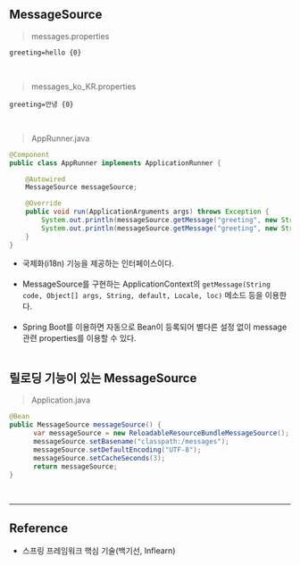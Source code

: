 MessageSource
-------------

> messages.properties

```properties
greeting=hello {0}
```

<br>

> messages_ko_KR.properties

```properties
greeting=안녕 {0}
```

<br>

> AppRunner.java

```java
@Component
public class AppRunner implements ApplicationRunner {

    @Autowired
    MessageSource messageSource;

    @Override
    public void run(ApplicationArguments args) throws Exception {
        System.out.println(messageSource.getMessage("greeting", new String[]{"jipark"}, Locale.KOREA)); //안녕 jipark
        System.out.println(messageSource.getMessage("greeting", new String[]{"jipark"}, Locale.getDefault())); //hello jipark
    }
}
```

-	국제화(i18n) 기능을 제공하는 인터페이스이다.<br><br>
-	MessageSource를 구현하는 ApplicationContext의 `getMessage(String code, Object[] args, String, default, Locale, loc)` 메소드 등을 이용한다.<br><br>
-	Spring Boot를 이용하면 자동으로 Bean이 등록되어 별다른 설정 없이 message 관련 properties를 이용할 수 있다.<br><br>

릴로딩 기능이 있는 MessageSource
--------------------------------

> Application.java

```java
@Bean
public MessageSource messageSource() {
      var messageSource = new ReloadableResourceBundleMessageSource();
      messageSource.setBasename("classpath:/messages");
      messageSource.setDefaultEncoding("UTF-8");
      messageSource.setCacheSeconds(3);
      return messageSource;
}
```

<br>

---

Reference
---------

-	스프링 프레임워크 핵심 기술(백기선, Inflearn)
